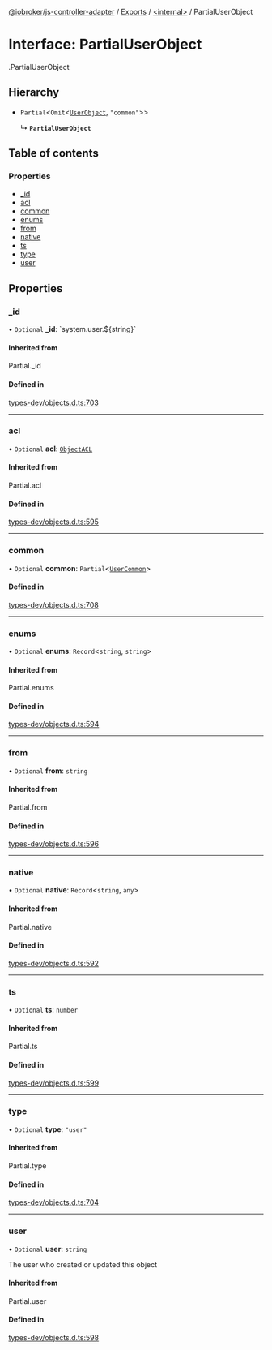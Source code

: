 [@iobroker/js-controller-adapter](../README.md) / [Exports](../modules.md) / [<internal\>](../modules/internal_.md) / PartialUserObject

# Interface: PartialUserObject

[<internal>](../modules/internal_.md).PartialUserObject

## Hierarchy

- `Partial`<`Omit`<[`UserObject`](internal_.UserObject.md), ``"common"``\>\>

  ↳ **`PartialUserObject`**

## Table of contents

### Properties

- [\_id](internal_.PartialUserObject.md#_id)
- [acl](internal_.PartialUserObject.md#acl)
- [common](internal_.PartialUserObject.md#common)
- [enums](internal_.PartialUserObject.md#enums)
- [from](internal_.PartialUserObject.md#from)
- [native](internal_.PartialUserObject.md#native)
- [ts](internal_.PartialUserObject.md#ts)
- [type](internal_.PartialUserObject.md#type)
- [user](internal_.PartialUserObject.md#user)

## Properties

### \_id

• `Optional` **\_id**: \`system.user.${string}\`

#### Inherited from

Partial.\_id

#### Defined in

[types-dev/objects.d.ts:703](https://github.com/ioBroker/ioBroker.js-controller/blob/62b38aa7/packages/types-dev/objects.d.ts#L703)

___

### acl

• `Optional` **acl**: [`ObjectACL`](internal_.ObjectACL.md)

#### Inherited from

Partial.acl

#### Defined in

[types-dev/objects.d.ts:595](https://github.com/ioBroker/ioBroker.js-controller/blob/62b38aa7/packages/types-dev/objects.d.ts#L595)

___

### common

• `Optional` **common**: `Partial`<[`UserCommon`](internal_.UserCommon.md)\>

#### Defined in

[types-dev/objects.d.ts:708](https://github.com/ioBroker/ioBroker.js-controller/blob/62b38aa7/packages/types-dev/objects.d.ts#L708)

___

### enums

• `Optional` **enums**: `Record`<`string`, `string`\>

#### Inherited from

Partial.enums

#### Defined in

[types-dev/objects.d.ts:594](https://github.com/ioBroker/ioBroker.js-controller/blob/62b38aa7/packages/types-dev/objects.d.ts#L594)

___

### from

• `Optional` **from**: `string`

#### Inherited from

Partial.from

#### Defined in

[types-dev/objects.d.ts:596](https://github.com/ioBroker/ioBroker.js-controller/blob/62b38aa7/packages/types-dev/objects.d.ts#L596)

___

### native

• `Optional` **native**: `Record`<`string`, `any`\>

#### Inherited from

Partial.native

#### Defined in

[types-dev/objects.d.ts:592](https://github.com/ioBroker/ioBroker.js-controller/blob/62b38aa7/packages/types-dev/objects.d.ts#L592)

___

### ts

• `Optional` **ts**: `number`

#### Inherited from

Partial.ts

#### Defined in

[types-dev/objects.d.ts:599](https://github.com/ioBroker/ioBroker.js-controller/blob/62b38aa7/packages/types-dev/objects.d.ts#L599)

___

### type

• `Optional` **type**: ``"user"``

#### Inherited from

Partial.type

#### Defined in

[types-dev/objects.d.ts:704](https://github.com/ioBroker/ioBroker.js-controller/blob/62b38aa7/packages/types-dev/objects.d.ts#L704)

___

### user

• `Optional` **user**: `string`

The user who created or updated this object

#### Inherited from

Partial.user

#### Defined in

[types-dev/objects.d.ts:598](https://github.com/ioBroker/ioBroker.js-controller/blob/62b38aa7/packages/types-dev/objects.d.ts#L598)
